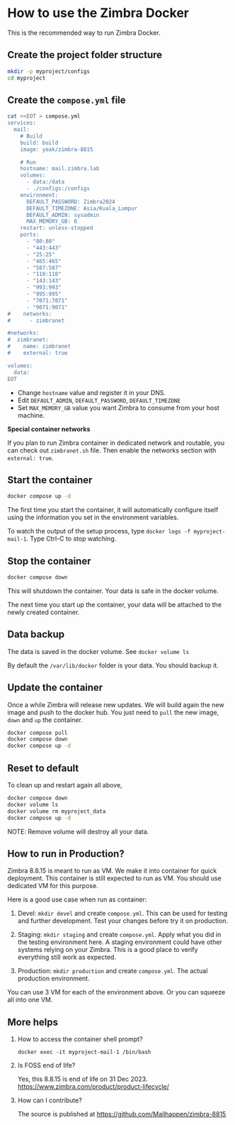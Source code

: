 # How to use the Zimbra Docker

This is the recommended way to run Zimbra Docker.

## Create the project folder structure

```bash
mkdir -p myproject/configs
cd myproject
```

## Create the `compose.yml` file

```bash
cat <<EOT > compose.yml
services:
  mail:
    # Build
    build: build
    image: yeak/zimbra-8815

    # Run
    hostname: mail.zimbra.lab
    volumes:
      - data:/data
      - ./configs:/configs
    environment:
      DEFAULT_PASSWORD: Zimbra2024
      DEFAULT_TIMEZONE: Asia/Kuala_Lumpur
      DEFAULT_ADMIN: sysadmin
      MAX_MEMORY_GB: 8
    restart: unless-stopped
    ports:
      - "80:80"
      - "443:443"
      - "25:25"
      - "465:465"
      - "587:587"
      - "110:110"
      - "143:143"
      - "993:993"
      - "995:995"
      - "7071:7071"
      - "9071:9071"
#    networks:
#      - zimbranet

#networks:
#  zimbranet:
#    name: zimbranet
#    external: true

volumes:
  data:
EOT
```

- Change `hostname` value and register it in your DNS.
- Edit `DEFAULT_ADMIN`, `DEFAULT_PASSWORD`, `DEFAULT_TIMEZONE`
- Set `MAX_MEMORY_GB` value you want Zimbra to consume from your host machine.

**Special container networks**

If you plan to run Zimbra container in dedicated network and routable, you can check out `zimbranet.sh` file. Then enable the networks section with `external: true`.

## Start the container

```bash
docker compose up -d
```

The first time you start the container, it will automatically configure itself using the information you set in the environment variables.

To watch the output of the setup process, type `docker logs -f myproject-mail-1`. Type Ctrl-C to stop watching.

## Stop the container

```bash
docker compose down
```

This will shutdown the container. Your data is safe in the docker volume.

The next time you start up the container, your data will be attached to the newly created container.

## Data backup

The data is saved in the docker volume. See `docker volume ls`

By default the `/var/lib/docker` folder is your data. You should backup it.

## Update the container

Once a while Zimbra will release new updates. We will build again the new image and push to the docker hub. You just need to `pull` the new image, `down` and `up` the container.

```bash
docker compose pull
docker compose down
docker compose up -d
```

## Reset to default

To clean up and restart again all above,

```bash
docker compose down
docker volume ls
docker volume rm myproject_data
docker compose up -d
```

NOTE: Remove volume will destroy all your data.

## How to run in Production?

Zimbra 8.8.15 is meant to run as VM. We make it into container for quick deployment. This container is still expected to run as VM. You should use dedicated VM for this purpose.

Here is a good use case when run as container:

1. Devel: `mkdir devel` and create `compose.yml`. This can be used for testing and further development. Test your changes before try it on production.

2. Staging: `mkdir staging` and create `compose.yml`. Apply what you did in the testing environment here. A staging environment could have other systems relying on your Zimbra. This is a good place to verify everything still work as expected.

3. Production: `mkdir production` and create `compose.yml`. The actual production environment.

You can use 3 VM for each of the environment above. Or you can squeeze all into one VM.

## More helps

1. How to access the container shell prompt?

   `docker exec -it myproject-mail-1 /bin/bash`

2. Is FOSS end of life?

   Yes, this 8.8.15 is end of life on 31 Dec 2023. https://www.zimbra.com/product/product-lifecycle/

3. How can I contribute?

   The source is published at https://github.com/Mailhappen/zimbra-8815
